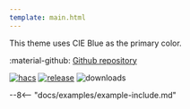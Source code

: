 ```yaml
---
template: main.html
---
```


This theme uses CIE Blue as the primary color.

:material-github: [Github repository][m3-theme-github-url]

[![hacs][hacs-badge]][hacs-url]
[![release][release-badge]][release-url]
![downloads][downloads-badge]

--8<-- "docs/examples/example-include.md"

<!--- References to pictures... --->

[M3 Palettes]: ../assets/screenshots/m3-theme-c09-palettes.png
[M3 Surfaces]: ../assets/screenshots/m3-theme-c09-surfaces.png
[M3 Light]: ../assets/screenshots/m3-theme-c09-light.png
[M3 Dark]: ../assets/screenshots/m3-theme-c09-dark.png

[M3 Example Light]: ../assets/screenshots/m3-example-c09-light.png
[M3 Example Dark]: ../assets/screenshots/m3-example-c09-dark.png

<!--- References to external links... --->

[sak-example-12-url]: https://swiss-army-knife.docs.amoebelabs.com/examples/example-12/
[m3-theme-github-url]: https://github.com/AmoebeLabs/HA-Theme_M3-c09-blue

<!-- Badges -->

[hacs-url]: https://github.com/hacs/default
[hacs-badge]: https://img.shields.io/badge/HACS-Default-41BDF5.svg?style=for-the-badge
[release-badge]: https://img.shields.io/github/v/release/AmoebeLabs/HA-Theme_M3-c09-blue?style=for-the-badge
[downloads-badge]: https://img.shields.io/github/downloads/AmoebeLabs/HA-Theme_M3-c09-blue/total?style=for-the-badge


<!-- References -->

[home-assistant]: https://www.home-assistant.io/
[home-assitant-theme-docs]: https://www.home-assistant.io/integrations/frontend/#defining-themes
[hacs]: https://hacs.xyz
[release-url]: https://github.com/AmoebeLabs/HA-Theme_M3-c09-blue/releases
[sak-docs-url]: https://swiss-army-knife.docs.amoebelabs.com/
